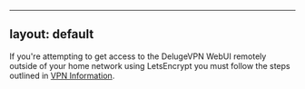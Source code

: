 
---
layout: default
---

If you're attempting to get access to the DelugeVPN WebUI remotely outside of your home network using LetsEncrypt you must follow the steps outlined in [VPN Information](https://github.com/GhostWriters/DockSTARTer/wiki/VPN-Information).
